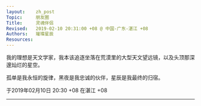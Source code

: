 ```yaml
---
layout:    zh_post
Topic:     朋友圈
Title:     灵魂伴侣
Revised:   2019-02-10 20:31:00 +08 @ 中国-广东-湛江 +08
Authors:   璀璨星辰
Resources:
---
```


我的理想是天文学家，我本该追逐坐落在荒漠里的大型天文望远镜，以及头顶那深邃灿烂的星空。

孤单是我永恒的旋律，黑夜是我忠诚的伙伴，星辰是我最终的归宿。

于2019年02月10日 20:30 +08 在湛江 +08

--------------------------------------------------------------------------------
